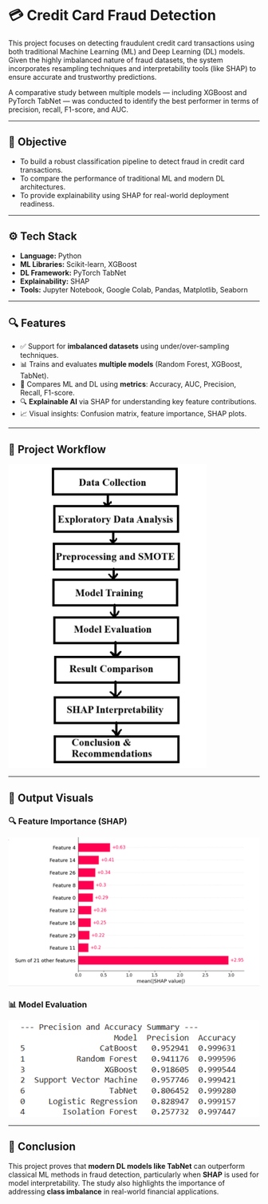 # 💳 Credit Card Fraud Detection

This project focuses on detecting fraudulent credit card transactions using both traditional Machine Learning (ML) and Deep Learning (DL) models. Given the highly imbalanced nature of fraud datasets, the system incorporates resampling techniques and interpretability tools (like SHAP) to ensure accurate and trustworthy predictions.

A comparative study between multiple models — including XGBoost and PyTorch TabNet — was conducted to identify the best performer in terms of precision, recall, F1-score, and AUC.

---

## 🎯 Objective

- To build a robust classification pipeline to detect fraud in credit card transactions.
- To compare the performance of traditional ML and modern DL architectures.
- To provide explainability using SHAP for real-world deployment readiness.

---

## ⚙️ Tech Stack

- **Language:** Python  
- **ML Libraries:** Scikit-learn, XGBoost  
- **DL Framework:** PyTorch TabNet  
- **Explainability:** SHAP  
- **Tools:** Jupyter Notebook, Google Colab, Pandas, Matplotlib, Seaborn

---

## 🔍 Features

- ✅ Support for **imbalanced datasets** using under/over-sampling techniques.
- 📊 Trains and evaluates **multiple models** (Random Forest, XGBoost, TabNet).
- 🧠 Compares ML and DL using **metrics**: Accuracy, AUC, Precision, Recall, F1-score.
- 🔍 **Explainable AI** via SHAP for understanding key feature contributions.
- 📈 Visual insights: Confusion matrix, feature importance, SHAP plots.

---

## 🔄 Project Workflow

![Project Workflow](images/workflow-diagram.png)

---

## 📸 Output Visuals

### 🔍 Feature Importance (SHAP)
![SHAP Output](images/shap-summary.png)

### 📊 Model Evaluation
![Confusion Matrix](images/confusion-matrix.png)

---

## 📝 Conclusion

This project proves that **modern DL models like TabNet** can outperform classical ML methods in fraud detection, particularly when **SHAP** is used for model interpretability. The study also highlights the importance of addressing **class imbalance** in real-world financial applications.
